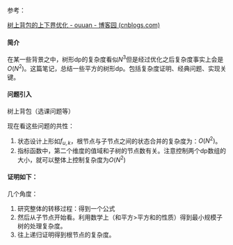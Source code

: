 参考：

[树上背包的上下界优化 - ouuan - 博客园 (cnblogs.com)](https://www.cnblogs.com/ouuan/p/BackpackOnTree.html)

#### 简介

在某一些背景之中，树形dp的复杂度看似$N^3$但是经过优化之后复杂度事实上会是$O(N^2)$。这篇笔记，总结一些平方的树形dp。包括复杂度证明、经典问题、实现关键。

#### 问题引入

树上背包（选课问题等）

现在看这些问题的共性：

1. 状态设计上形如$f_{u,k}$，根节点与子节点之间的状态合并的复杂度为：$O(N^2)$。
2. 指标函数中，第二个维度的值域和子树的节点数有关。注意控制两个dp数组的大小，就可以整体上控制复杂度为$O(N^2)$

#### 证明如下：

几个角度：

1. 研究整体的转移过程：得到一个公式
2. 然后从子节点开始看。利用数学上（和平方>平方和的性质）得到最小规模子树的处理复杂度。
3. 往上递归证明得到根节点的复杂度。
